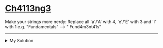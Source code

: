 # [Ch4113ng3](https://www.codewars.com/kata/59e9f404fc3c49ab24000112)

Make your strings more nerdy: Replace all 'a'/'A' with 4, 'e'/'E' with 3 and 'l' with 1 e.g. "Fundamentals" --> "
Fund4m3nt41s"

---

<details><summary>My Solution</summary>

```js
function nerdify(txt) {
  return txt.replace(/a/gi, "4").replace(/e/gi, "3").replace(/l/g, "1");
}
```

</details>
